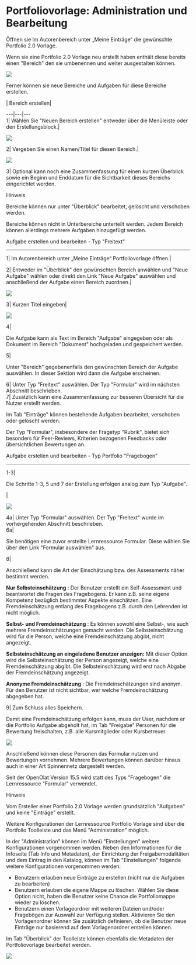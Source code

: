 #  Portfoliovorlage: Administration und Bearbeitung

Öffnen sie Im Autorenbereich unter „Meine Einträge“ die gewünschte Portfolio
2.0 Vorlage.

Wenn sie eine Portfolio 2.0 Vorlage neu erstellt haben enthält diese bereits
einen "Bereich" den sie umbenennen und weiter ausgestalten können.

![](assets/13_Portfoliovorlage.png)

Ferner können sie neue Bereiche und Aufgaben für diese Bereiche erstellen.

  
| Bereich erstellen|  
  
---|---|---  
1| Wählen Sie "Neuen Bereich erstellen" entweder über die Menüleiste oder den
Erstellungsblock.|

![](assets/13_Portfoliovorlage_administration.png)  
  
2| Vergeben Sie einen Namen/Titel für diesen Bereich.|

![](assets/Portfolio_neuer_bereich.jpg)  
  
3| Optional kann noch eine Zusammenfassung für einen kurzen Überblick sowie
ein Beginn und Enddatum für die Sichtbarkeit dieses Bereichs eingerichtet
werden.  
  
Hinweis

Bereiche können nur unter "Überblick" bearbeitet, gelöscht und verschoben
werden.

Bereiche können nicht in Unterbereiche unterteilt werden. Jedem Bereich können
allerdings mehrere Aufgaben hinzugefügt werden.

Aufgabe erstellen und bearbeiten - Typ "Freitext"  
  
---  
1| Im Autorenbereich unter „Meine Einträge“ Portfoliovorlage öffnen.|  
  
2| Entweder im "Überblick" den gewünschten Bereich anwählen und "Neue Aufgabe"
wählen oder direkt den Link "Neue Aufgabe" auswählen und anschließend der
Aufgabe einen Bereich zuordnen.|

![](assets/13_Portfoliovorlage_administration2.png)  
  
3| Kurzen Titel eingeben|

![](assets/Portfolioaufgabe1.png)

  
  
  
  
  
4|

Die Aufgabe kann als Text im Bereich "Aufgabe" eingegeben oder als Dokument im
Bereich "Dokument" hochgeladen und gespeichert werden.  
  
5|

Unter "Bereich" gegebenenfalls den gewünschten Bereich der Aufgabe auswählen.
In dieser Sektion wird dann die Aufgabe erscheinen.  
  
6| Unter Typ "Freitext" auswählen. Der Typ "Formular" wird im nächsten
Abschnitt beschrieben.  
7| Zusätzlich kann eine Zusammenfassung zur besseren Übersicht für die Nutzer
erstellt werden.  
  
Im Tab "Einträge" können bestehende Aufgaben bearbeitet, verschoben oder
gelöscht werden.

  

Der Typ "Formular", insbesondere der Fragetyp "Rubrik", bietet sich besonders
für Peer-Reviews, Kriterien bezogenen Feedbacks oder übersichtlichen
Bewertungen an.

  

Aufgabe erstellen und bearbeiten - Typ Portfolio "Fragebogen"  
  
---  
1-3|

Die Schritte 1-3, 5 und 7 der Erstellung erfolgen analog zum Typ "Aufgabe".

  

|

![](assets/EP_fragebogen_optionen.png)  
  
4a| Unter Typ "Formular" auswählen. Der Typ "Freitext" wurde im vorhergehenden
Abschnitt beschrieben.  
6a|

Sie benötigen eine zuvor erstellte Lernressource Formular. Diese wählen Sie
über den Link "Formular auswählen" aus.  
  
8|

Anschließend kann die Art der Einschätzung bzw. des Assessments näher bestimmt
werden.

 **Nur Selbsteinschätzung** : Der Benutzer erstellt ein Self-Assessment und
beantwortet die Fragen des Fragebogens. Er kann z.B. seine eigene Kompetenz
bezüglich bestimmter Aspekte einschätzen. Eine Fremdeinschätzung entlang des
Fragebogens z.B. durch den Lehrenden ist nicht möglich.

 **Selbst- und Fremdeinschätzung** : Es können sowohl eine Selbst-, wie auch
mehrere Fremdeinschätzungen gemacht werden. Die Selbsteinschätzung wird für
die Person, welche eine Fremdeinschätzung abgibt, nicht angezeigt.

 **Selbsteinschätzung an eingeladene Benutzer anzeigen:** Mit dieser Option
wird die Selbsteinschätzung der Person angezeigt, welche eine
Fremdeinschätzung abgibt. Die Selbsteinschätzung wird erst nach Abgabe der
Fremdeinschätzung angezeigt.

 **Anonyme Fremdeinschätzung** : Die Fremdeinschätzungen sind anonym. Für den
Benutzer ist nicht sichtbar, wer welche Fremdeinschätzung abgegeben hat.  
  
9| Zum Schluss alles Speichern.  
  
Damit eine Fremdeinschätzung erfolgen kann, muss der User, nachdem er die
Portfolio Aufgabe abgeholt hat, im Tab "Freigabe" Personen für die Bewertung
freischalten, z.B. alle Kursmitglieder oder Kursbetreuer.

![](assets/Mappe_freigeben.png)

Anschließend können diese Personen das Formular nutzen und Bewertungen
vornehmen. Mehrere Bewertungen können darüber hinaus auch in einer Art
Spinnennetz dargestellt werden.

Seit der OpenOlat Version 15.5 wird statt des Typs "Fragebogen" die
Lernressource "Formular" verwendet.

Hinweis

Vom Ersteller einer Portfolio 2.0 Vorlage werden grundsätzlich "Aufgaben" und
keine "Einträge" erstellt.

Weitere Konfigurationen der Lernressource Portfolio Vorlage sind über die
Portfolio Toolleiste und das Menü "Administration" möglich.

In der "Administration" können im Menü "Einstellungen" weitere Konfigurationen
vorgenommen werden. Neben den Informationen für die Infoseite (Tab Info und
Metadaten), der Einrichtung der Freigabemodalitäten und dem Eintrag in den
Katalog, können im Tab "Einstellungen" folgende weitere Konfigurationen
vorgenommen werden:

  * Benutzern erlauben neue Einträge zu erstellen (nicht nur die Aufgaben zu bearbeiten)
  * Benutzern erlauben die eigene Mappe zu löschen. Wählen Sie diese Option nicht, haben die Benutzer keine Chance die Portfoliomappe wieder zu löschen.
  * Benutzern einen Vorlageordner mit weiteren Dateien und/oder Fragebögen zur Auswahl zur Verfügung stellen. Aktivieren Sie den Vorlagenordner können Sie zusätzlich definieren, ob die Benutzer neue Einträge nur basierend auf dem Vorlagenordner erstellen können.

Im Tab "Überblick" der Toolleiste können ebenfalls die Metadaten der
Portfoliovorlage bearbeitet werden.

![](assets/Portfolio_ueberblick.png)

